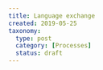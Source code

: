 ```yaml
---
title: Language exchange
created: 2019-05-25
taxonomy:
  type: post
  category: [Processes]
  status: draft
---
```

